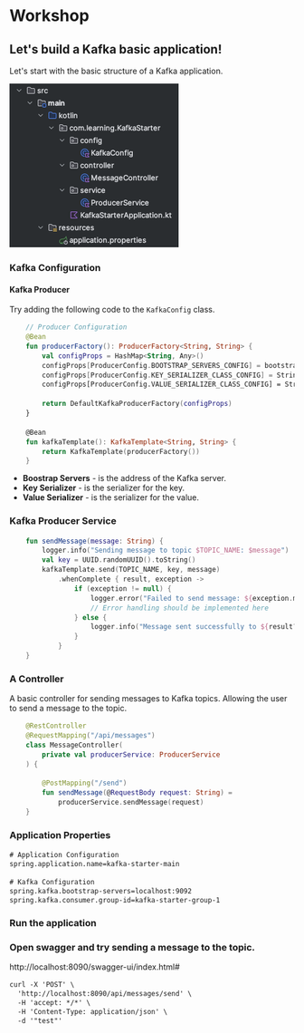 # Workshop

## Let's build a Kafka basic application!

Let's start with the basic structure of a Kafka application.

![basic-structure.png](workshop_images/basic-structure.png)

### Kafka Configuration

#### Kafka Producer 

Try adding the following code to the `KafkaConfig` class.
```kotlin
    // Producer Configuration
    @Bean
    fun producerFactory(): ProducerFactory<String, String> {
        val configProps = HashMap<String, Any>()
        configProps[ProducerConfig.BOOTSTRAP_SERVERS_CONFIG] = bootstrapServers
        configProps[ProducerConfig.KEY_SERIALIZER_CLASS_CONFIG] = StringSerializer::class.java
        configProps[ProducerConfig.VALUE_SERIALIZER_CLASS_CONFIG] = StringSerializer::class.java

        return DefaultKafkaProducerFactory(configProps)
    }

    @Bean
    fun kafkaTemplate(): KafkaTemplate<String, String> {
        return KafkaTemplate(producerFactory())
    }
```
- **Boostrap Servers** - is the address of the Kafka server.
- **Key Serializer** - is the serializer for the key.
- **Value Serializer** - is the serializer for the value.

### Kafka Producer Service

```kotlin
    fun sendMessage(message: String) {
        logger.info("Sending message to topic $TOPIC_NAME: $message")
        val key = UUID.randomUUID().toString()
        kafkaTemplate.send(TOPIC_NAME, key, message)
            .whenComplete { result, exception ->
                if (exception != null) {
                    logger.error("Failed to send message: ${exception.message}")
                    // Error handling should be implemented here
                } else {
                    logger.info("Message sent successfully to ${result?.recordMetadata?.topic()}:${result?.recordMetadata?.partition()}")
                }
            }
    }
```

### A Controller

A basic controller for sending messages to Kafka topics. Allowing the user to send a message to the topic.
```kotlin
    @RestController
    @RequestMapping("/api/messages")
    class MessageController(
        private val producerService: ProducerService
    ) {
    
        @PostMapping("/send")
        fun sendMessage(@RequestBody request: String) =
            producerService.sendMessage(request)
    }
```

### Application Properties

```properties
# Application Configuration
spring.application.name=kafka-starter-main

# Kafka Configuration
spring.kafka.bootstrap-servers=localhost:9092
spring.kafka.consumer.group-id=kafka-starter-group-1
```

### Run the application

### Open swagger and try sending a message to the topic.

http://localhost:8090/swagger-ui/index.html#

```
curl -X 'POST' \
  'http://localhost:8090/api/messages/send' \
  -H 'accept: */*' \
  -H 'Content-Type: application/json' \
  -d '"test"'
  ```

